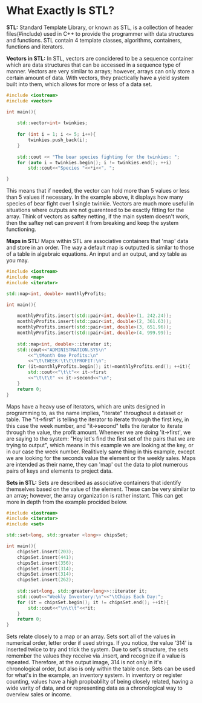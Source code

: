 # What Exactly Is STL?

**STL:**
Standard Template Library, or known as STL, is a collection of header files(#include<iostream>) used in C++ to provide the programmer with data structures and functions. STL contain 4 template classes, algorithms, containers, functions and iterators. 

**Vectors in STL:**
In STL, vectors are concidered to be a sequence container which are data structures that can be accessed in a sequence type of manner. Vectors are very similar to arrays; however, arrays can only store a certain amount of data. With vectors, they practically have a yield system built into them, which allows for more or less of a data set.

```cpp
#include <iostream>
#include <vector>

int main(){
    
    std::vector<int> twinkies;
    
    for (int i = 1; i <= 5; i++){
        twinkies.push_back(i);
    }
    
    std::cout << "The bear species fighting for the twinkies: "; 
    for (auto i = twinkies.begin(); i != twinkies.end(); ++i) 
        std::cout<<"Species "<<*i<<", "; 

}
```

This means that if needed, the vector can hold more than 5 values or less than 5 values if necessary. In the example above, it displays how many species of bear fight over 1 single twinkie. Vectors are much more useful in situations where outputs are not guarenteed to be exactly fitting for the array. Think of vectors as saftey netting, if the main system doesn't work, then the saftey net can prevent it from breaking and keep the system functioning.

**Maps in STL:**
Maps within STL are associative containers that 'map' data and store in an order. The way a default map is outputted is similar to those of a table in algebraic equations. An input and an output, and xy table as you may.
```cpp
#include <iostream>
#include <map>
#include <iterator>

std::map<int, double> monthlyProfits;

int main(){
    
    monthlyProfits.insert(std::pair<int, double>(1, 242.24));
    monthlyProfits.insert(std::pair<int, double>(2, 361.63));
    monthlyProfits.insert(std::pair<int, double>(3, 651.96));
    monthlyProfits.insert(std::pair<int, double>(4, 999.99));
    
    std::map<int, double>::iterator it;
    std::cout<<"ADMINISTRATION.SYS\n"
        <<"\tMonth One Profits:\n"
        <<"\t\tWEEK:\t\t\tPROFIT:\n";
    for (it=monthlyProfits.begin(); it!=monthlyProfits.end(); ++it){
        std::cout<<"\t\t"<< it->first
        <<"\t\t\t" << it->second<<"\n";
    }
    return 0;
}
```
Maps have a heavy use of iterators, which are units designed in programming to, as the name implies, "iterate" throughout a dataset or table. The "it->first" is telling the iterator to iterate through the first key, in this case the week number, and "it->second" tells the iterator to iterate through the value, the profit amount. Whenever we are doing 'it->first', we are saying to the system: "Hey let's find the first set of the pairs that we are trying to output", which means in this example we are looking at the key, or in our case the week number. Realitively same thing in this example, except we are looking for the seconds value the element or the weekly sales. Maps are intended as their name, they can 'map' out the data to plot numerous pairs of keys and elements to project data.

**Sets in STL:**
Sets are described as associative containers that identify themselves based on the value of the element. These can be very similar to an array; however, the array organization is rather instant. This can get more in depth from the example procided below.
```cpp
#include <iostream>
#include <iterator>
#include <set>

std::set<long, std::greater <long>> chipsSet;

int main(){
    chipsSet.insert(203);
    chipsSet.insert(441);
    chipsSet.insert(356);
    chipsSet.insert(314);
    chipsSet.insert(314);
    chipsSet.insert(262);
    
    std::set<long, std::greater<long>>::iterator it;
    std::cout<<"Weekly Inventory:\n"<<"\tChips Each Day:";
    for (it = chipsSet.begin(); it != chipsSet.end(); ++it){ 
        std::cout<<"\n\t\t"<<*it; 
    } 
    return 0;
}
```
Sets relate closely to a map or an array. Sets sort all of the values in numerical order, letter order if used strings. If you notice, the value '314' is inserted twice to try and trick the system. Due to set's structure, the sets remember the values they receive via .insert, and recognize if a value is repeated. Therefore, at the output image, 314 is not only in it's chronological order, but also is only within the table once. Sets can be used for what's in the example, an inventory system. In inventory or register counting, values have a high propbablilty of being closely related, having a wide varity of data, and or representing data as a chronological way to overview sales or income.
